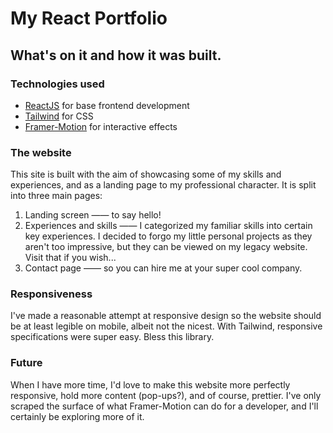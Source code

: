 # My React Portfolio

## What's on it and how it was built.

### Technologies used

- [ReactJS](https://react.dev/) for base frontend development
- [Tailwind](https://tailwindcss.com/) for CSS
- [Framer-Motion](https://www.framer.com/motion/) for interactive effects

### The website

This site is built with the aim of showcasing some of my skills and experiences, and as a landing page to my professional character.
It is split into three main pages:

1. Landing screen —— to say hello!
2. Experiences and skills —— I categorized my familiar skills into certain key experiences. I decided to forgo my little personal projects as they aren't too impressive, but they can be viewed on my legacy website. Visit that if you wish...
3. Contact page —— so you can hire me at your super cool company.

### Responsiveness

I've made a reasonable attempt at responsive design so the website should be at least legible on mobile, albeit not the nicest. With Tailwind, responsive specifications were super easy. Bless this library.

### Future

When I have more time, I'd love to make this website more perfectly responsive, hold more content (pop-ups?), and of course, prettier. I've only scraped the surface of what Framer-Motion can do for a developer, and I'll certainly be exploring more of it.
